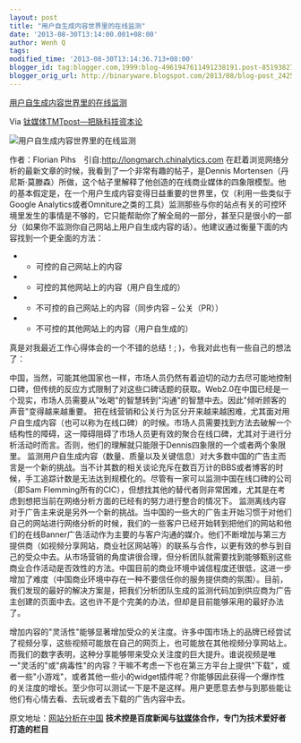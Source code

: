 ```yaml
---
layout: post
title: "用户自生成内容世界里的在线监测"
date: '2013-08-30T13:14:00.001+08:00'
author: Wenh Q
tags:
modified_time: '2013-08-30T13:14:36.713+08:00'
blogger_id: tag:blogger.com,1999:blog-4961947611491238191.post-851938273492395496
blogger_orig_url: http://binaryware.blogspot.com/2013/08/blog-post_2425.html
---
```


[
用户自生成内容世界里的在线监测](http://www.tmtpost.com/60029.html)

Via [钛媒体TMTpost—把脉科技资本论](http://www.tmtpost.com/)

![用户自生成内容世界里的在线监测](http://www.tmtpost.com/wp-content/uploads/2013/08/137778963292.jpg "用户自生成内容世界里的在线监测")


作者：Florian Pihs　引自:http://longmarch.chinalytics.com
在赶着浏览网络分析的最新文章的时候，我看到了一个非常有趣的帖子，是Dennis
Mortensen（丹尼斯·莫滕森）所做，这个帖子里解释了他创造的在线商业媒体的四象限模型。他的基本假定是，在一个用户生成内容变得日益重要的世界里，仅（利用一些类似于Google
Analytics或者Omniture之类的工具）监测那些与你的站点有关的可控环境里发生的事情是不够的，它只能帮助你了解全局的一部分，甚至只是很小的一部分（如果你不监测你自己网站上用户自生成内容的话）。他建议通过衡量下面的内容找到一个更全面的方法：

-   -   可控的自己网站上的内容
-   -   可控的其他网站上的内容（用户自生成的）
-   -   不可控的自己网站上的内容（同步内容 – 公关（PR））
-   -   不可控的其他网站上的内容（用户自生成的）

真是对我最近工作心得体会的一个不错的总结！;
)，令我对此也有一些自己的想法了：

中国，当然，可能其他国家也一样，市场人员仍然有着迫切的动力去尽可能地控制口碑，但传统的反应方式限制了对这些口碑话题的获取。Web2.0在中国已经是一个现实，市场人员需要从"吆喝"的智慧转到"沟通"的智慧中去。因此"倾听顾客的声音"变得越来越重要。
把在线营销和公关行为区分开来越来越困难，尤其面对用户自生成内容（也可以称为在线口碑）的时候。市场人员需要找到方法去破解一个结构性的障碍，这一障碍阻碍了市场人员更有效的聚合在线口碑，尤其对于进行分析活动时而言。否则，他们的理解就只能限于Dennis四象限的一个或者两个象限里。
监测用户自生成内容（数量、质量以及关键信息）对大多数中国的广告主而言是一个新的挑战。当不计其数的相关谈论充斥在数百万计的BBS或者博客的时候，手工追踪计数是无法达到规模化的。尽管有一家可以监测中国在线口碑的公司（即Sam
Flemming所有的CIC），但想找其他的替代者则非常困难，尤其是在考虑到想把当前在网络分析方面的已经有的努力进行整合的情况下。
监测离线内容对于广告主来说是另外一个新的挑战。当中国的一些大的广告主开始习惯于对他们自己的网站进行网络分析的时候，我们的一些客户已经开始转到把他们的网站和他们的在线Banner广告活动作为主要的与客户沟通的媒介。他们不断增加与第三方提供商（如视频分享网站，商业社区网站等）的联系与合作，以更有效的参与到自己的受众中去。从市场营销的角度讲很合理，但分析团队就需要找到能够甄别这些商业合作活动是否效性的方法。中国目前的商业环境中诚信程度还很低，这进一步增加了难度（中国商业环境中存在一种不要信任你的服务提供商的氛围）。目前，我们发现的最好的解决方案是，把我们分析团队生成的监测代码加到供应商为广告主创建的页面中去。这也许不是个完美的办法，但却是目前能够采用的最好办法了。

增加内容的"灵活性"能够显著增加受众的关注度。许多中国市场上的品牌已经尝试了视频分享，这些视频可能放在自己的网页上，也可能放在其他视频分享网站上。而我们的数字表明，这种分享能够带来受众关注度的巨大提升。谁说视频是唯一"灵活的"或"病毒性"的内容？干嘛不考虑一下也在第三方平台上提供"下载"，或者一些"小游戏"，或者其他一些小的widget插件呢？你能够因此获得一个爆炸性的关注度的增长。至少你可以测试一下是不是这样。用户更愿意去参与到那些能让他们有心情去看、去玩或者去下载的广告内容中去。

原文地址：[网站分析在中国](http://www.chinawebanalytics.cn/)
**技术控是百度新闻与[钛媒体](http://www.tmtpost.com/ "钛媒体")合作，专门为技术爱好者打造的栏目**
